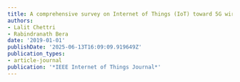 ```yaml
---
title: A comprehensive survey on Internet of Things (IoT) toward 5G wireless systems
authors:
- Lalit Chettri
- Rabindranath Bera
date: '2019-01-01'
publishDate: '2025-06-13T16:09:09.919649Z'
publication_types:
- article-journal
publication: '*IEEE Internet of Things Journal*'
---
```

